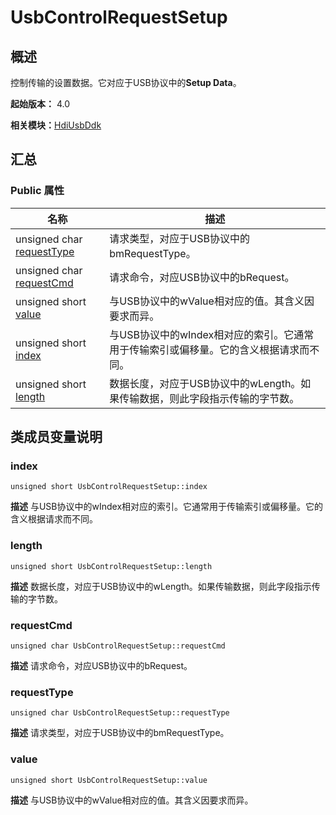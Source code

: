 # UsbControlRequestSetup


## 概述

控制传输的设置数据。它对应于USB协议中的**Setup Data**。

**起始版本：** 4.0

**相关模块：**[HdiUsbDdk](_hdi_usb_ddk.md)


## 汇总


### Public 属性

| 名称 | 描述 | 
| -------- | -------- |
| unsigned char [requestType](#requesttype) | 请求类型，对应于USB协议中的bmRequestType。  | 
| unsigned char [requestCmd](#requestcmd) | 请求命令，对应USB协议中的bRequest。  | 
| unsigned short [value](#value) | 与USB协议中的wValue相对应的值。其含义因要求而异。  | 
| unsigned short [index](#index) | 与USB协议中的wIndex相对应的索引。它通常用于传输索引或偏移量。它的含义根据请求而不同。  | 
| unsigned short [length](#length) | 数据长度，对应于USB协议中的wLength。如果传输数据，则此字段指示传输的字节数。  | 


## 类成员变量说明


### index

```
unsigned short UsbControlRequestSetup::index
```
**描述**
与USB协议中的wIndex相对应的索引。它通常用于传输索引或偏移量。它的含义根据请求而不同。


### length

```
unsigned short UsbControlRequestSetup::length
```
**描述**
数据长度，对应于USB协议中的wLength。如果传输数据，则此字段指示传输的字节数。


### requestCmd

```
unsigned char UsbControlRequestSetup::requestCmd
```
**描述**
请求命令，对应USB协议中的bRequest。


### requestType

```
unsigned char UsbControlRequestSetup::requestType
```
**描述**
请求类型，对应于USB协议中的bmRequestType。


### value

```
unsigned short UsbControlRequestSetup::value
```
**描述**
与USB协议中的wValue相对应的值。其含义因要求而异。
